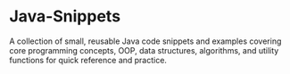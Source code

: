 # Java-Snippets
A collection of small, reusable Java code snippets and examples covering core programming concepts, OOP, data structures, algorithms, and utility functions for quick reference and practice.
